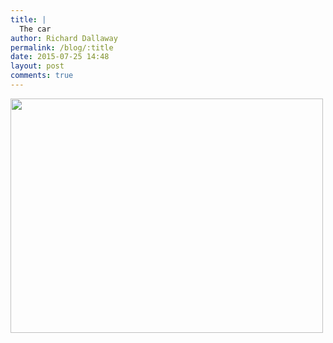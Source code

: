 ```yaml
---
title: |
  The car
author: Richard Dallaway
permalink: /blog/:title
date: 2015-07-25 14:48
layout: post
comments: true
---
```


<div><a href="//static.skitters.dallaway.com/tp_IMG_20150725_144355.jpg"><img src="//static.skitters.dallaway.com/tp_thumb_IMG_20150725_144355.jpg" width="500" height="375"/></a></div>


  
      

